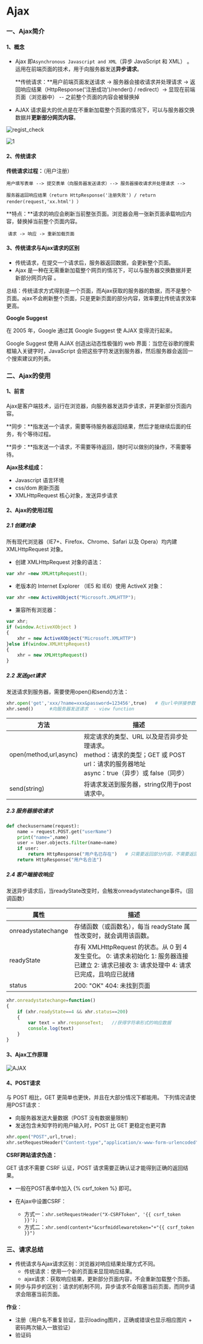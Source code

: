 # Ajax   

### 一、Ajax简介

#### 1、概念

- Ajax 即`Asynchronous Javascript and XML`（异步 JavaScript 和 XML） 。运用在前端页面的技术，用于向服务器发送**异步请求**。

  **传统请求：**用户前端页面发送请求 -> 服务器会接收请求并处理请求 -> 返回响应结果（HttpResponse('注册成功')/render() / redirect）-> 显现在前端页面（浏览器中） -- 之前整个页面的内容会被替换掉

- AJAX 请求最大的优点是在不重新加载整个页面的情况下，可以与服务器交换数据并**更新部分网页内容**。

![regist_check](Ajax_pic\regist_check.gif)

![1](Ajax_pic\queryuser.gif)

#### 2、传统请求

**传统请求过程：**（用户注册）

​	`用户填写表单 --> 提交表单（向服务器发送请求）--> 服务器接收请求并处理请求 --> `

​	`服务器返回响应结果（return HttpResponse('注册失败') / return render(request,'xx.html') ）`

**特点：**请求的响应会刷新当前整张页面。浏览器会用一张新页面承载响应内容，替换掉当前整个页面内容。

​	   `请求 -> 响应 -> 重新加载页面`



#### 3、传统请求与Ajax请求的区别

- 传统请求，在提交一个请求后，服务器返回数据，会更新整个页面。
- Ajax 是一种在无需重新加载整个网页的情况下，可以与服务器交换数据并更新部分网页内容 。 

​    总结：传统请求方式得到是一个页面，而Ajax获取的服务器的数据，而不是整个页面。ajax不会刷新整个页面，只是更新页面的部分内容，效率要比传统请求效率更高。



**Google Suggest**

在 2005 年，Google 通过其 Google Suggest 使 AJAX 变得流行起来。

Google Suggest 使用 AJAX 创造出动态性极强的 web 界面：当您在谷歌的搜索框输入关键字时，JavaScript 会把这些字符发送到服务器，然后服务器会返回一个搜索建议的列表。



### 二、Ajax的使用

#### 1、前言

Ajax是客户端技术，运行在浏览器，向服务器发送异步请求，并更新部分页面内容。

**同步：**指发送一个请求，需要等待服务器返回结果，然后才能继续后面的任务，有个等待过程。  

**异步：**指发送一个请求，不需要等待返回，随时可以做别的操作，不需要等待。



**Ajax技术组成：**

- Javascript 语言环境
- css/dom   刷新页面
- XMLHttpRequest  核心对象，发送异步请求



#### 2、Ajax的使用过程

##### 2.1 创建对象

所有现代浏览器（IE7+、Firefox、Chrome、Safari 以及 Opera）均内建 XMLHttpRequest 对象。 

- 创建 XMLHttpRequest 对象的语法： 

```js
var xhr =new XMLHttpRequest();   
```

- 老版本的 Internet Explorer （IE5 和 IE6）使用 ActiveX 对象： 

```js
var xhr =new ActiveXObject("Microsoft.XMLHTTP"); 
```

- 兼容所有浏览器：

```js
var xhr;
if (window.ActiveXObject )
{
    xhr = new ActiveXObject("Microsoft.XMLHTTP")
}else if(window.XMLHttpRequest)
{
    xhr = new XMLHttpRequest()
}
```



##### 2.2 发送get请求

发送请求到服务器，需要使用open()和send()方法：

```python
xhr.open('get','xxx/?name=xxx&password=123456',true)   # 在url中拼接参数
xhr.send()      #向服务器发送请求  - view function
```

| 方法                   | 描述                                                         |
| ---------------------- | ------------------------------------------------------------ |
| open(method,url,async) | 规定请求的类型、URL 以及是否异步处理请求。<br />method：请求的类型；GET 或 POST                 <br />url：请求的服务器地址   <br />async：true（异步）或 false（同步） |
| send(string)           | 将请求发送到服务器，string仅用于post请求中。                 |



##### 2.3 服务器接收请求

```python
def checkusername(request):
    name = request.POST.get("userName")
    print("name=",name)
    user = User.objects.filter(name=name)
    if user:
        return HttpResponse("用户名已存在")   # 只需要返回部分内容，不需要返回整个html文件
    return HttpResponse("用户名合法")
```



##### 2.4 客户端接收响应

发送异步请求后，当readyState改变时，会触发onreadystatechange事件。（回调函数）

| 属性               | 描述                                                         |
| ------------------ | ------------------------------------------------------------ |
| onreadystatechange | 存储函数（或函数名），每当 readyState 属性改变时，就会调用该函数。 |
| readyState         | 存有 XMLHttpRequest 的状态。从 0 到 4 发生变化。                                               0: 请求未初始化                                                                                                               1: 服务器连接已建立                                                                                                        2: 请求已接收                                                                                                                   3: 请求处理中                                                                                                                   4: 请求已完成，且响应已就绪 |
| status             | 200: "OK"                                                  404: 未找到页面 |

```js
xhr.onreadystatechange=function()
{
    if (xhr.readyState==4 && xhr.status==200)
    {
        var text = xhr.responseText;   //获得字符串形式的响应数据
        console.log(text)
    }
}
```



#### 3、Ajax工作原理

![AJAX](Ajax_pic\Ajax工作原理.jpg) 



#### 4、POST请求

与 POST 相比，GET 更简单也更快，并且在大部分情况下都能用。 下列情况请使用POST请求：

- 向服务器发送大量数据（POST 没有数据量限制）
- 发送包含未知字符的用户输入时，POST 比 GET 更稳定也更可靠

```python
xhr.open("POST",url,true);      
xhr.setRequestHeader("Content-type","application/x-www-form-urlencoded"); xhr.send("name=Henry&password=123456");   # 在send方法中传参 
```

**CSRF跨站请求伪造：** 

GET 请求不需要 CSRF 认证，POST 请求需要正确认证才能得到正确的返回结果。

- 一般在POST表单中加入 {% csrf_token %} 即可。 

- 在Ajax中设置CSRF：
  - 方式一：`xhr.setRequestHeader("X-CSRFToken", '{{ csrf_token }}');`   
  - 方式二：`xhr.send(content+"&csrfmiddlewaretoken="+"{{ csrf_token }}")`

### 三、请求总结

- 传统请求与Ajax请求区别：浏览器对响应结果处理方式不同。
  - 传统请求：使用一个新的页面来显现响应结果。
  - ajax请求：获取响应结果，更新部分页面内容，不会重新加载整个页面。
- 同步与异步的区别：请求的机制不同，异步请求不会阻塞当前页面，而同步请求会阻塞当前页面。




**作业**：

- 注册（用户名不重复验证，显示loading图片，正确或错误也显示相应图片 + 密码两次输入一致验证）
- 验证码


